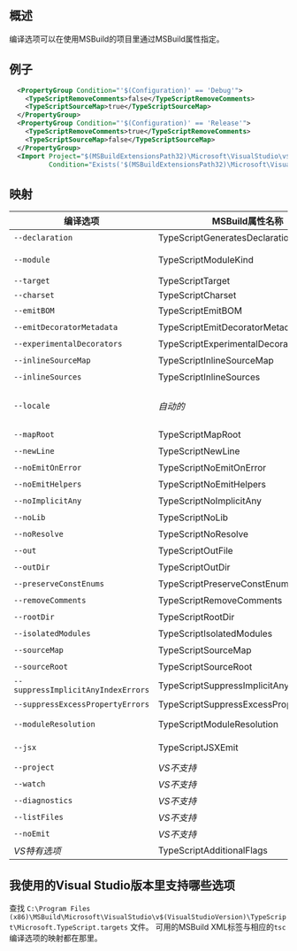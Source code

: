 ## 概述

编译选项可以在使用MSBuild的项目里通过MSBuild属性指定。

## 例子

```XML
  <PropertyGroup Condition="'$(Configuration)' == 'Debug'">
    <TypeScriptRemoveComments>false</TypeScriptRemoveComments>
    <TypeScriptSourceMap>true</TypeScriptSourceMap>
  </PropertyGroup>
  <PropertyGroup Condition="'$(Configuration)' == 'Release'">
    <TypeScriptRemoveComments>true</TypeScriptRemoveComments>
    <TypeScriptSourceMap>false</TypeScriptSourceMap>
  </PropertyGroup>
  <Import Project="$(MSBuildExtensionsPath32)\Microsoft\VisualStudio\v$(VisualStudioVersion)\TypeScript\Microsoft.TypeScript.targets"
          Condition="Exists('$(MSBuildExtensionsPath32)\Microsoft\VisualStudio\v$(VisualStudioVersion)\TypeScript\Microsoft.TypeScript.targets')" />
```

## 映射

编译选项                                      | MSBuild属性名称                             | 可用值
---------------------------------------------|--------------------------------------------|-----------------
`--declaration`                              | TypeScriptGeneratesDeclarations            | 布尔值
`--module`                                   | TypeScriptModuleKind                       | `AMD`, `CommonJs`, `UMD` 或 `System`
`--target`                                   | TypeScriptTarget                           | `ES3`, `ES5`, or `ES6`
`--charset`                                  | TypeScriptCharset                          |
`--emitBOM`                                  | TypeScriptEmitBOM                          | 布尔值
`--emitDecoratorMetadata`                    | TypeScriptEmitDecoratorMetadata            | 布尔值
`--experimentalDecorators`                   | TypeScriptExperimentalDecorators           | 布尔值
`--inlineSourceMap`                          | TypeScriptInlineSourceMap                  | 布尔值
`--inlineSources`                            | TypeScriptInlineSources                    | 布尔值
`--locale`                                   | *自动的*                                    | 自动设置成PreferredUILang的值
`--mapRoot`                                  | TypeScriptMapRoot                          | 文件路径
`--newLine`                                  | TypeScriptNewLine                          | `CRLF` 或 `LF`
`--noEmitOnError`                            | TypeScriptNoEmitOnError                    | 布尔值
`--noEmitHelpers`                            | TypeScriptNoEmitHelpers                    | 布尔值
`--noImplicitAny`                            | TypeScriptNoImplicitAny                    | 布尔值
`--noLib`                                    | TypeScriptNoLib                            | 布尔值
`--noResolve`                                | TypeScriptNoResolve                        | 布尔值
`--out`                                      | TypeScriptOutFile                          | 文件路径
`--outDir`                                   | TypeScriptOutDir                           | 文件路径
`--preserveConstEnums`                       | TypeScriptPreserveConstEnums               | 布尔值
`--removeComments`                           | TypeScriptRemoveComments                   | 布尔值
`--rootDir`                                  | TypeScriptRootDir                          | 文件路径
`--isolatedModules`                          | TypeScriptIsolatedModules                  | 布尔值
`--sourceMap`                                | TypeScriptSourceMap                        | 文件路径
`--sourceRoot`                               | TypeScriptSourceRoot                       | 文件路径
`--suppressImplicitAnyIndexErrors`           | TypeScriptSuppressImplicitAnyIndexErrors   | 布尔值
`--suppressExcessPropertyErrors`             |  TypeScriptSuppressExcessPropertyErrors    | 布尔值
`--moduleResolution`                         | TypeScriptModuleResolution                 | `Classic` or `NodeJs`
`--jsx`                                      | TypeScriptJSXEmit                          | `React` or `Preserve`
`--project`                                  | *VS不支持*                                  |
`--watch`                                    | *VS不支持*                                  |
`--diagnostics`                              | *VS不支持*                                  |
`--listFiles`                                | *VS不支持*                                  |
`--noEmit`                                   | *VS不支持*                                  |
*VS特有选项*                                  | TypeScriptAdditionalFlags                  | *任意编译选项*


## 我使用的Visual Studio版本里支持哪些选项

查找 `C:\Program Files (x86)\MSBuild\Microsoft\VisualStudio\v$(VisualStudioVersion)\TypeScript\Microsoft.TypeScript.targets` 文件。
可用的MSBuild XML标签与相应的`tsc`编译选项的映射都在那里。